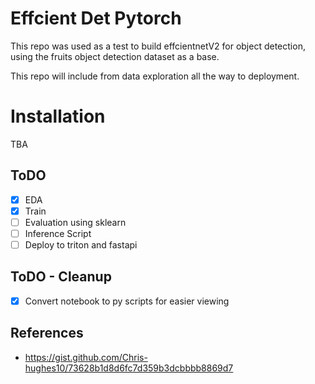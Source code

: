 # Effcient Det Pytorch
This repo was used as a test to build effcientnetV2 for object detection, using the fruits object detection dataset as a base.

This repo will include from data exploration all the way to deployment.

# Installation
TBA

## ToDO
- [x] EDA
- [x] Train
- [ ] Evaluation using sklearn
- [ ] Inference Script
- [ ] Deploy to triton and fastapi

## ToDO - Cleanup
- [x] Convert notebook to py scripts for easier viewing

## References
- https://gist.github.com/Chris-hughes10/73628b1d8d6fc7d359b3dcbbbb8869d7